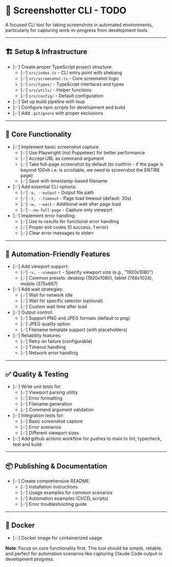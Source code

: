 # 📸 Screenshotter CLI - TODO

A focused CLI tool for taking screenshots in automated environments, particularly for capturing work-in-progress from development tools.

---

## 🏗️ Setup & Infrastructure

- [✅] Create proper TypeScript project structure:
  - [✅] `src/index.ts` - CLI entry point with shebang
  - [✅] `src/screenshot.ts` - Core screenshot logic
  - [✅] `src/types/` - TypeScript interfaces and types
  - [✅] `src/utils/` - Helper functions
  - [✅] `src/config/` - Default configuration
- [✅] Set up build pipeline with tsup
- [✅] Configure npm scripts for development and build
- [✅] Add `.gitignore` with proper exclusions

---

## 🎯 Core Functionality

- [✅] Implement basic screenshot capture:
  - [✅] Use Playwright (not Puppeteer) for better performance
  - [✅] Accept URL as command argument
  - [✅] Take full-page screenshot by default (to confirm - if the page is beyond 100vh i.e. is scrollable, we need to screenshot the ENTIRE page)
  - [✅] Save with timestamp-based filename
- [✅] Add essential CLI options:
  - [✅] `-o, --output` - Output file path
  - [✅] `-t, --timeout` - Page load timeout (default: 30s)
  - [✅] `-w, --wait` - Additional wait after page load
  - [✅] `--no-full-page` - Capture only viewport
- [✅] Implement error handling:
  - [✅] Use ts-results for functional error handling
  - [✅] Proper exit codes (0 success, 1 error)
  - [✅] Clear error messages to stderr

---

## 🔧 Automation-Friendly Features

- [✅] Add viewport support:
  - [✅] `-v, --viewport` - Specify viewport size (e.g., "1920x1080")
  - [✅] Common presets: desktop (1920x1080), tablet (768x1024), mobile (375x667)
- [✅] Add wait strategies:
  - [✅] Wait for network idle
  - [✅] Wait for specific selector (optional)
  - [✅] Custom wait time after load
- [✅] Output control:
  - [✅] Support PNG and JPEG formats (default to png)
  - [✅] JPEG quality option
  - [✅] Filename template support (with placeholders)
- [✅] Reliability features:
  - [✅] Retry on failure (configurable)
  - [✅] Timeout handling
  - [✅] Network error handling

---

## ✅ Quality & Testing

- [✅] Write unit tests for:
  - [✅] Viewport parsing utility
  - [✅] Error formatting
  - [✅] Filename generation
  - [✅] Command argument validation
- [✅] Integration tests for:
  - [✅] Basic screenshot capture
  - [✅] Error scenarios
  - [✅] Different viewport sizes
- [✅] Add github actions workflow for pushes to main to lint, typecheck, test and build

---

## 📦 Publishing & Documentation

- [✅] Create comprehensive README:
  - [✅] Installation instructions
  - [✅] Usage examples for common scenarios
  - [✅] Automation examples (CI/CD, scripts)
  - [✅] Error troubleshooting guide

---

## 🚀 Docker

- [✅] Docker image for containerized usage

**Note**: Focus on core functionality first. This tool should be simple, reliable, and perfect for automation scenarios like capturing Claude Code output or development progress.
